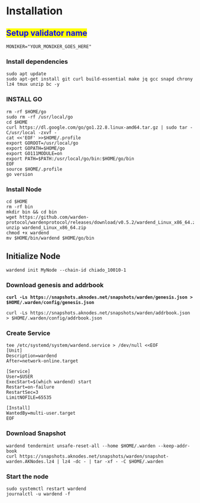# Installation

## <mark style="color:blue;">Setup validator name</mark> <a href="#setup-validator-name" id="setup-validator-name"></a>

```
MONIKER="YOUR_MONIKER_GOES_HERE"
```

### Install dependencies <a href="#install-dependencies" id="install-dependencies"></a>

```
sudo apt update
sudo apt-get install git curl build-essential make jq gcc snapd chrony lz4 tmux unzip bc -y
```

### **INSTALL GO**

```
rm -rf $HOME/go
sudo rm -rf /usr/local/go
cd $HOME
curl https://dl.google.com/go/go1.22.8.linux-amd64.tar.gz | sudo tar -C/usr/local -zxvf -
cat <<'EOF' >>$HOME/.profile
export GOROOT=/usr/local/go
export GOPATH=$HOME/go
export GO111MODULE=on
export PATH=$PATH:/usr/local/go/bin:$HOME/go/bin
EOF
source $HOME/.profile
go version
```

### Install Node

```
cd $HOME
rm -rf bin
mkdir bin && cd bin
wget https://github.com/warden-protocol/wardenprotocol/releases/download/v0.5.2/wardend_Linux_x86_64.zip
unzip wardend_Linux_x86_64.zip
chmod +x wardend
mv $HOME/bin/wardend $HOME/go/bin
```

## **Initialize Node**

```
wardend init MyNode --chain-id chiado_10010-1
```

### Download genesis and addrbook

<pre><code><strong>curl -Ls https://snapshots.aknodes.net/snapshots/warden/genesis.json > $HOME/.warden/config/genesis.json
</strong></code></pre>

```
curl -Ls https://snapshots.aknodes.net/snapshots/warden/addrbook.json > $HOME/.warden/config/addrbook.json
```

### **Create Service**

```
tee /etc/systemd/system/wardend.service > /dev/null <<EOF
[Unit]
Description=wardend
After=network-online.target

[Service]
User=$USER
ExecStart=$(which wardend) start
Restart=on-failure
RestartSec=3
LimitNOFILE=65535

[Install]
WantedBy=multi-user.target
EOF
```

### **Download Snapshot**

```
wardend tendermint unsafe-reset-all --home $HOME/.warden --keep-addr-book 
curl https://snapshots.aknodes.net/snapshots/warden/snapshot-warden.AKNodes.lz4 | lz4 -dc - | tar -xf - -C $HOME/.warden
```

### Start the node

```
sudo systemctl restart wardend
journalctl -u wardend -f
```
